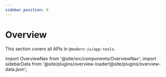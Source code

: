 ```yaml
---
sidebar_position: 0
---
```


# Overview

This section covers all APIs in `@modern-js/app-tools`.

import OverviewNav from '@site/src/components/OverviewNav';
import sidebarData from '@site/plugins/overview-loader!@site/plugins/overview-data.json';

<OverviewNav cards={sidebarData.docsSidebars.apisAppSidebar} />
